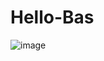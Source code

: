 # Hello-Bas

![image](https://user-images.githubusercontent.com/112730065/188239148-03dbe35d-8b7d-46d9-9876-66e656e8d277.png)
